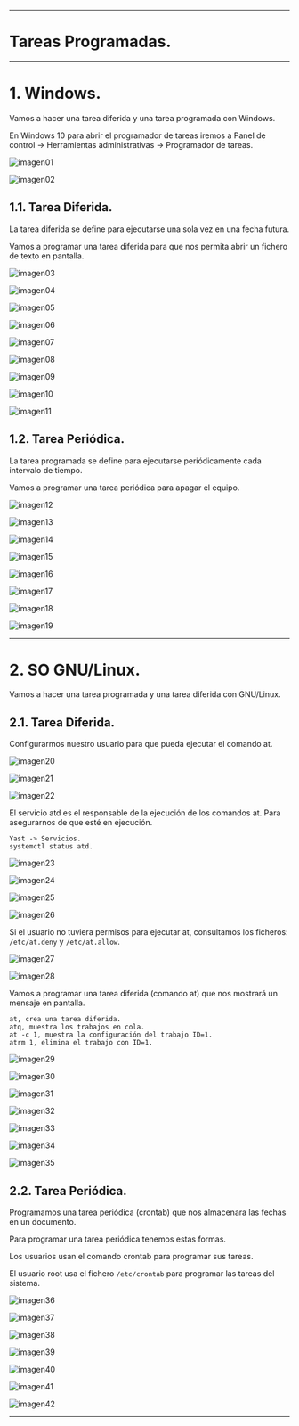 ___

# **Tareas Programadas.**

---

# **1. Windows.**

Vamos a hacer una tarea diferida y una tarea programada con Windows.

En Windows 10 para abrir el programador de tareas iremos a Panel de control -> Herramientas administrativas -> Programador de tareas.

![imagen01](./images/01.png)

![imagen02](./images/02.png)

## **1.1. Tarea Diferida.**

La tarea diferida se define para ejecutarse una sola vez en una fecha futura.

Vamos a programar una tarea diferida para que nos permita abrir un fichero de texto en pantalla.

![imagen03](./images/03.png)

![imagen04](./images/04.png)

![imagen05](./images/05.png)

![imagen06](./images/06.png)

![imagen07](./images/07.png)

![imagen08](./images/08.png)

![imagen09](./images/09.png)

![imagen10](./images/10.png)

![imagen11](./images/11.png)

## **1.2. Tarea Periódica.**

La tarea programada se define para ejecutarse periódicamente cada intervalo de tiempo.

Vamos a programar una tarea periódica para apagar el equipo.

![imagen12](./images/12.png)

![imagen13](./images/13.png)

![imagen14](./images/14.png)

![imagen15](./images/15.png)

![imagen16](./images/16.png)

![imagen17](./images/17.png)

![imagen18](./images/18.png)

![imagen19](./images/19.png)

---

# **2. SO GNU/Linux.**

Vamos a hacer una tarea programada y una tarea diferida con GNU/Linux.

## **2.1. Tarea Diferida.**

Configurarmos nuestro usuario para que pueda ejecutar el comando at.

![imagen20](./images/20.png)

![imagen21](./images/21.png)

![imagen22](./images/22.png)

El servicio atd es el responsable de la ejecución de los comandos at. Para asegurarnos de que esté en ejecución.

~~~
Yast -> Servicios.
systemctl status atd.
~~~

![imagen23](./images/23.png)

![imagen24](./images/24.png)

![imagen25](./images/25.png)

![imagen26](./images/26.png)

Si el usuario no tuviera permisos para ejecutar at, consultamos los ficheros: `/etc/at.deny` y `/etc/at.allow`.

![imagen27](./images/27.png)

![imagen28](./images/28.png)

Vamos a programar una tarea diferida (comando at) que nos mostrará un mensaje en pantalla.

~~~
at, crea una tarea diferida.
atq, muestra los trabajos en cola.
at -c 1, muestra la configuración del trabajo ID=1.
atrm 1, elimina el trabajo con ID=1.
~~~

![imagen29](./images/29.png)

![imagen30](./images/30.png)

![imagen31](./images/31.png)

![imagen32](./images/32.png)

![imagen33](./images/33.png)

![imagen34](./images/34.png)

![imagen35](./images/35.png)

## **2.2. Tarea Periódica.**

Programamos una tarea periódica (crontab) que nos almacenara las fechas en un documento.

Para programar una tarea periódica tenemos estas formas.

Los usuarios usan el comando crontab para programar sus tareas.

El usuario root usa el fichero `/etc/crontab` para programar las tareas del sistema.

![imagen36](./images/36.png)

![imagen37](./images/37.png)

![imagen38](./images/38.png)

![imagen39](./images/39.png)

![imagen40](./images/40.png)

![imagen41](./images/41.png)

![imagen42](./images/42.png)

---
